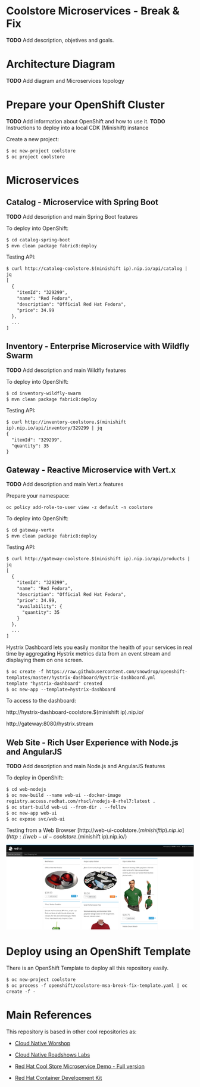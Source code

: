# Coolstore Microservices - Break & Fix

**TODO** Add description, objetives and goals.

# Architecture Diagram

**TODO** Add diagram and Microservices topology

# Prepare your OpenShift Cluster

**TODO** Add information about OpenShift and how to use it.
**TODO** Instructions to deploy into a local CDK (Minishift) instance

Create a new project:

```
$ oc new-project coolstore
$ oc project coolstore
```

# Microservices

## Catalog - Microservice with Spring Boot

**TODO** Add description and main Spring Boot features

To deploy into OpenShift:

```
$ cd catalog-spring-boot
$ mvn clean package fabric8:deploy
```

Testing API:

```
$ curl http://catalog-coolstore.$(minishift ip).nip.io/api/catalog | jq
[
  {
    "itemId": "329299",
    "name": "Red Fedora",
    "description": "Official Red Hat Fedora",
    "price": 34.99
  },
  ...
]
```

## Inventory - Enterprise Microservice with Wildfly Swarm

**TODO** Add description and main Wildfly features

To deploy into OpenShift:

```
$ cd inventory-wildfly-swarm
$ mvn clean package fabric8:deploy
```

Testing API:

```
$ curl http://inventory-coolstore.$(minishift ip).nip.io/api/inventory/329299 | jq
{
  "itemId": "329299",
  "quantity": 35
}
```

## Gateway - Reactive Microservice with Vert.x

**TODO** Add description and main Vert.x features

Prepare your namespace:

```
oc policy add-role-to-user view -z default -n coolstore
```

To deploy into OpenShift:

```
$ cd gateway-vertx
$ mvn clean package fabric8:deploy
```

Testing API:

```
$ curl http://gateway-coolstore.$(minishift ip).nip.io/api/products | jq
[
  {
    "itemId": "329299",
    "name": "Red Fedora",
    "description": "Official Red Hat Fedora",
    "price": 34.99,
    "availability": {
      "quantity": 35
    }
  },
  ...
]
```

Hystrix Dashboard lets you easily monitor the health of your services in real time by aggregating Hystrix metrics 
data from an event stream and displaying them on one screen.

```
$ oc create -f https://raw.githubusercontent.com/snowdrop/openshift-templates/master/hystrix-dashboard/hystrix-dashboard.yml
template "hystrix-dashboard" created
$ oc new-app --template=hystrix-dashboard
```

To access to the dashboard:

http://hystrix-dashboard-coolstore.$(minishift ip).nip.io/

http://gateway:8080/hystrix.stream

## Web Site - Rich User Experience with Node.js and AngularJS

**TODO** Add description and main Node.js and AngularJS features

To deploy in OpenShift:

```
$ cd web-nodejs
$ oc new-build --name web-ui --docker-image registry.access.redhat.com/rhscl/nodejs-8-rhel7:latest .
$ oc start-build web-ui --from-dir . --follow
$ oc new-app web-ui
$ oc expose svc/web-ui
```

Testing from a Web Browser [http://web-ui-coolstore.$(minishift ip).nip.io](http://web-ui-coolstore.$(minishift ip).nip.io/)

![](images/rh-coolstore-msa-app.png?raw=true)

# Deploy using an OpenShift Template

There is an OpenShift Template to deploy all this repository easily. 

```
$ oc new-project coolstore
$ oc process -f openshift/coolstore-msa-break-fix-template.yaml | oc create -f -
```

# Main References

This repository is based in other cool repositories as:

* [Cloud Native Worshop](https://github.com/openshift-labs/cloud-native-guides/tree/ocp-3.10)
* [Cloud Native Roadshows Labs](https://github.com/openshift-labs/cloud-native-labs/tree/ocp-3.10)

* [Red Hat Cool Store Microservice Demo - Full version](https://github.com/jbossdemocentral/coolstore-microservice/tree/stable-ocp-3.10)

* [Red Hat Container Development Kit](https://access.redhat.com/documentation/en-us/red_hat_container_development_kit/)
